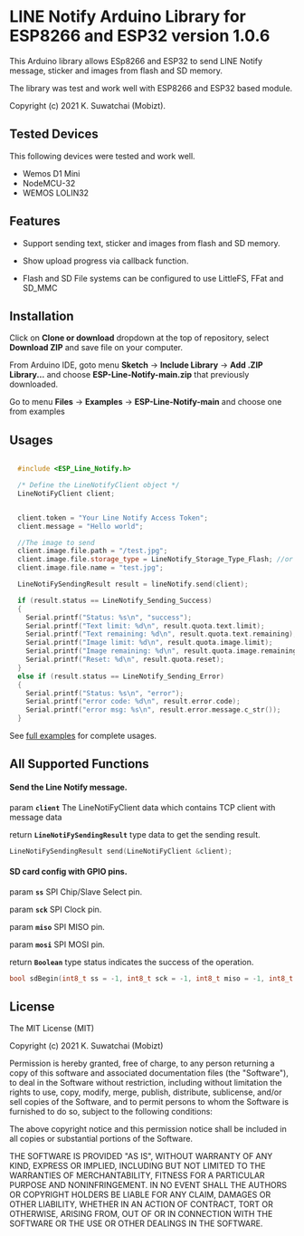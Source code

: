 # LINE Notify Arduino Library for ESP8266 and ESP32 version 1.0.6

This Arduino library allows ESp8266 and ESP32 to send LINE Notify message, sticker and images from flash and SD memory.

The library was test and work well with ESP8266 and ESP32 based module.

Copyright (c) 2021 K. Suwatchai (Mobizt).


## Tested Devices

This following devices were tested and work well.

 * Wemos D1 Mini
 * NodeMCU-32
 * WEMOS LOLIN32


 
## Features

* Support sending text, sticker and images from flash and SD memory.

* Show upload progress via callback function.

* Flash and SD File systems can be configured to use LittleFS, FFat and SD_MMC



## Installation


Click on **Clone or download** dropdown at the top of repository, select **Download ZIP** and save file on your computer.

From Arduino IDE, goto menu **Sketch** -> **Include Library** -> **Add .ZIP Library...** and choose **ESP-Line-Notify-main.zip** that previously downloaded.

Go to menu **Files** -> **Examples** -> **ESP-Line-Notify-main** and choose one from examples



## Usages

```Cpp

  #include <ESP_Line_Notify.h>

  /* Define the LineNotifyClient object */
  LineNotiFyClient client;


  client.token = "Your Line Notify Access Token";
  client.message = "Hello world";

  //The image to send
  client.image.file.path = "/test.jpg";
  client.image.file.storage_type = LineNotify_Storage_Type_Flash; //or LineNotify_Storage_Type_SD
  client.image.file.name = "test.jpg";

  LineNotiFySendingResult result = lineNotify.send(client);

  if (result.status == LineNotify_Sending_Success)
  {
    Serial.printf("Status: %s\n", "success");
    Serial.printf("Text limit: %d\n", result.quota.text.limit);
    Serial.printf("Text remaining: %d\n", result.quota.text.remaining);
    Serial.printf("Image limit: %d\n", result.quota.image.limit);
    Serial.printf("Image remaining: %d\n", result.quota.image.remaining);
    Serial.printf("Reset: %d\n", result.quota.reset);
  }
  else if (result.status == LineNotify_Sending_Error)
  {
    Serial.printf("Status: %s\n", "error");
    Serial.printf("error code: %d\n", result.error.code);
    Serial.printf("error msg: %s\n", result.error.message.c_str());
  }

```


See [full examples](/examples) for complete usages.



## All Supported Functions


#### Send the Line Notify message.

param **`client`** The LineNotiFyClient data which contains TCP client with message data

return **`LineNotiFySendingResult`** type data to get the sending result.

```C++
LineNotiFySendingResult send(LineNotiFyClient &client);
```




#### SD card config with GPIO pins.

param **`ss`** SPI Chip/Slave Select pin.

param **`sck`** SPI Clock pin.

param **`miso`** SPI MISO pin.

param **`mosi`** SPI MOSI pin.

return **`Boolean`** type status indicates the success of the operation.

```C++
bool sdBegin(int8_t ss = -1, int8_t sck = -1, int8_t miso = -1, int8_t mosi = -1);
```

   



## License

The MIT License (MIT)

Copyright (c) 2021 K. Suwatchai (Mobizt)


Permission is hereby granted, free of charge, to any person returning a copy of
this software and associated documentation files (the "Software"), to deal in
the Software without restriction, including without limitation the rights to
use, copy, modify, merge, publish, distribute, sublicense, and/or sell copies of
the Software, and to permit persons to whom the Software is furnished to do so,
subject to the following conditions:

The above copyright notice and this permission notice shall be included in all
copies or substantial portions of the Software.

THE SOFTWARE IS PROVIDED "AS IS", WITHOUT WARRANTY OF ANY KIND, EXPRESS OR
IMPLIED, INCLUDING BUT NOT LIMITED TO THE WARRANTIES OF MERCHANTABILITY, FITNESS
FOR A PARTICULAR PURPOSE AND NONINFRINGEMENT. IN NO EVENT SHALL THE AUTHORS OR
COPYRIGHT HOLDERS BE LIABLE FOR ANY CLAIM, DAMAGES OR OTHER LIABILITY, WHETHER
IN AN ACTION OF CONTRACT, TORT OR OTHERWISE, ARISING FROM, OUT OF OR IN
CONNECTION WITH THE SOFTWARE OR THE USE OR OTHER DEALINGS IN THE SOFTWARE.

